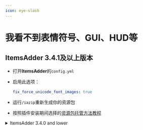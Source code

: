 ```yaml
---
icon: eye-slash
---
```


# 我看不到表情符号、GUI、HUD等

## ItemsAdder 3.4.1及以上版本

* 打开**ItemsAdder**的`config.yml`
* 启用此选项：

    ```yaml
    fix_force_unicode_font_images: true
    ```
* 运行`/iazip`重新生成你的资源包
* 按照插件安装期间选择的[资源包托管方法教程](../plugin-usage/resourcepack-hosting/)

<details>

<summary>ItemsAdder 3.4.0 and lower</summary>

如果你将**强制Unicode**设置为**开启**，因为你不喜欢Minecraft默认字体，你将看不到表情符号、自定义GUI和HUD。

通常在Minecraft中，你将**强制Unicode字体：开启**以获得 _“细字体”_。

<img src="../.gitbook/assets/image_(5).png" alt="" data-size="original">

\
由于 **ItemsAdder** 的原因，这是不可能的，因为这会导致表情符号、GUI、HUD 无法正常工作。这是 Minecraft 的限制。

你必须设置**强制Unicode字体：关闭**

<img src="../.gitbook/assets/image_(6).png" alt="" data-size="original">

并在`config.yml`中**设置此项**

```yaml
  thin-font:
    enabled: true
```

这允许你设置**强制Unicode字体：关闭**，但仍然启用细字体。

记住，做出此更改后，你必须重新生成你的`generated.zip`文件。\
查看[资源包教程](../plugin-usage/resourcepack-hosting/)

### 这是结果

<img src="../.gitbook/assets/image_(7).png" alt="" data-size="original">

现在你可以看到“细字体”，并且GUI、表情符号、HUD 不会破裂（错误的白色方块）

</details>